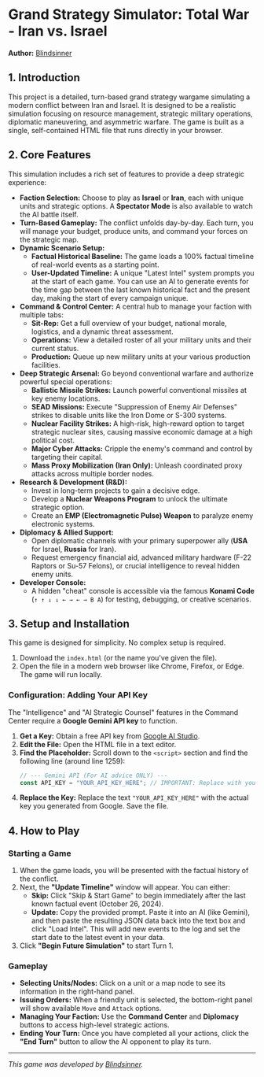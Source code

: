 # Grand Strategy Simulator: Total War - Iran vs. Israel

**Author:** [Blindsinner](https://github.com/Blindsinner)

## 1. Introduction

This project is a detailed, turn-based grand strategy wargame simulating a modern conflict between Iran and Israel. It is designed to be a realistic simulation focusing on resource management, strategic military operations, diplomatic maneuvering, and asymmetric warfare. The game is built as a single, self-contained HTML file that runs directly in your browser.

## 2. Core Features

This simulation includes a rich set of features to provide a deep strategic experience:

* **Faction Selection:** Choose to play as **Israel** or **Iran**, each with unique units and strategic options. A **Spectator Mode** is also available to watch the AI battle itself.
* **Turn-Based Gameplay:** The conflict unfolds day-by-day. Each turn, you will manage your budget, produce units, and command your forces on the strategic map.
* **Dynamic Scenario Setup:**
    * **Factual Historical Baseline:** The game loads a 100% factual timeline of real-world events as a starting point.
    * **User-Updated Timeline:** A unique "Latest Intel" system prompts you at the start of each game. You can use an AI to generate events for the time gap between the last known historical fact and the present day, making the start of every campaign unique.
* **Command & Control Center:** A central hub to manage your faction with multiple tabs:
    * **Sit-Rep:** Get a full overview of your budget, national morale, logistics, and a dynamic threat assessment.
    * **Operations:** View a detailed roster of all your military units and their current status.
    * **Production:** Queue up new military units at your various production facilities.
* **Deep Strategic Arsenal:** Go beyond conventional warfare and authorize powerful special operations:
    * **Ballistic Missile Strikes:** Launch powerful conventional missiles at key enemy locations.
    * **SEAD Missions:** Execute "Suppression of Enemy Air Defenses" strikes to disable units like the Iron Dome or S-300 systems.
    * **Nuclear Facility Strikes:** A high-risk, high-reward option to target strategic nuclear sites, causing massive economic damage at a high political cost.
    * **Major Cyber Attacks:** Cripple the enemy's command and control by targeting their capital.
    * **Mass Proxy Mobilization (Iran Only):** Unleash coordinated proxy attacks across multiple border nodes.
* **Research & Development (R&D):**
    * Invest in long-term projects to gain a decisive edge.
    * Develop a **Nuclear Weapons Program** to unlock the ultimate strategic option.
    * Create an **EMP (Electromagnetic Pulse) Weapon** to paralyze enemy electronic systems.
* **Diplomacy & Allied Support:**
    * Open diplomatic channels with your primary superpower ally (**USA** for Israel, **Russia** for Iran).
    * Request emergency financial aid, advanced military hardware (F-22 Raptors or Su-57 Felons), or crucial intelligence to reveal hidden enemy units.
* **Developer Console:**
    * A hidden "cheat" console is accessible via the famous **Konami Code** (`↑ ↑ ↓ ↓ ← → ← → B A`) for testing, debugging, or creative scenarios.

## 3. Setup and Installation

This game is designed for simplicity. No complex setup is required.

1.  Download the `index.html` (or the name you've given the file).
2.  Open the file in a modern web browser like Chrome, Firefox, or Edge. The game will run locally.

### Configuration: Adding Your API Key

The "Intelligence" and "AI Strategic Counsel" features in the Command Center require a **Google Gemini API key** to function.

1.  **Get a Key:** Obtain a free API key from [Google AI Studio](https://aistudio.google.com/apikey).
2.  **Edit the File:** Open the HTML file in a text editor.
3.  **Find the Placeholder:** Scroll down to the `<script>` section and find the following line (around line 1259):
    ```javascript
    // --- Gemini API (For AI advice ONLY) ---
    const API_KEY = "YOUR_API_KEY_HERE"; // IMPORTANT: Replace with your actual Gemini API key
    ```
4.  **Replace the Key:** Replace the text `"YOUR_API_KEY_HERE"` with the actual key you generated from Google. Save the file.

## 4. How to Play

### Starting a Game
1.  When the game loads, you will be presented with the factual history of the conflict.
2.  Next, the **"Update Timeline"** window will appear. You can either:
    * **Skip:** Click "Skip & Start Game" to begin immediately after the last known factual event (October 26, 2024).
    * **Update:** Copy the provided prompt. Paste it into an AI (like Gemini), and then paste the resulting JSON data back into the text box and click "Load Intel". This will add new events to the log and set the start date to the latest event in your data.
3.  Click **"Begin Future Simulation"** to start Turn 1.

### Gameplay
* **Selecting Units/Nodes:** Click on a unit or a map node to see its information in the right-hand panel.
* **Issuing Orders:** When a friendly unit is selected, the bottom-right panel will show available `Move` and `Attack` options.
* **Managing Your Faction:** Use the **Command Center** and **Diplomacy** buttons to access high-level strategic actions.
* **Ending Your Turn:** Once you have completed all your actions, click the **"End Turn"** button to allow the AI opponent to play its turn.

---
*This game was developed by [Blindsinner](https://github.com/Blindsinner).*
